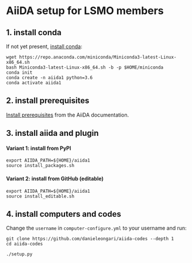 # AiiDA setup for LSMO members

## 1. install conda

If not yet present, [install conda](https://docs.conda.io/en/latest/miniconda.html):
```
wget https://repo.anaconda.com/miniconda/Miniconda3-latest-Linux-x86_64.sh
bash Miniconda3-latest-Linux-x86_64.sh -b -p $HOME/miniconda
conda init
conda create -n aiida1 python=3.6
conda activate aiida1
```

## 2. install prerequisites

[Install prerequisites](https://aiida-core.readthedocs.io/en/latest/install/quick_installation.html#prerequisites) from the AiiDA documentation.

## 3. install aiida and plugin

#### Variant 1: install from PyPI
```
export AIIDA_PATH=${HOME}/aiida1
source install_packages.sh
```

#### Variant 2: install from GitHub (editable)
```
export AIIDA_PATH=${HOME}/aiida1
source install_editable.sh
```

## 4. install computers and codes
Change the `username` in `computer-configure.yml` to your username and run:
```
git clone https://github.com/danieleongari/aiida-codes --depth 1
cd aiida-codes

./setup.py
```
